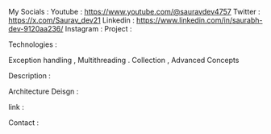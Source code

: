 My Socials :
Youtube : https://www.youtube.com/@sauravdev4757
Twitter : https://x.com/Saurav_dev21
Linkedin : https://www.linkedin.com/in/saurabh-dev-9120aa236/
Instagram :
Project :

Technologies :

Exception handling , Multithreading . Collection , Advanced Concepts

Description :

Architecture Deisgn :

link :

Contact :
